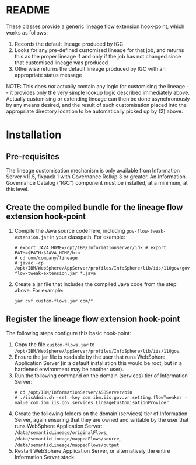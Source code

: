 # README

These classes provide a generic lineage flow extension hook-point, which works as follows:

1. Records the default lineage produced by IGC
2. Looks for any pre-defined customised lineage for that job, and returns this as the proper lineage if and only if the job has not changed since that customised lineage was produced
3. Otherwise returns the default lineage produced by IGC with an appropriate status message

NOTE: This does *not* actually contain any logic for customising the lineage -- it provides only the very simple lookup logic described immediately above.  Actually customising or extending lineage can then be done asynchronously by any means desired, and the result of such customisation placed into the appropriate directory location to be automatically picked up by (2) above.

# Installation

## Pre-requisites

The lineage customisation mechanism is only available from Information Server v11.5, fixpack 1 with Governance Rollup 3 or greater. An Information Governance Catalog (“IGC”) component must be installed, at a minimum, at this level.

## Create the compiled bundle for the lineage flow extension hook-point

1. Compile the Java source code here, including `gov-flow-tweak-extension.jar` in your classpath. For example:
	```
	# export JAVA_HOME=/opt/IBM/InformationServer/jdk # export PATH=$PATH:$JAVA_HOME/bin
	# cd com/company/lineage
	# javac -cp /opt/IBM/WebSphere/AppServer/profiles/InfoSphere/lib/iis/110gov/gov-flow-tweak-extension.jar *.java
	```
2. Create a jar file that includes the compiled Java code from the step above. For example:
	```
	jar cvf custom-flows.jar com/*
	```

## Register the lineage flow extension hook-point

The following steps configure this basic hook-point:
1. Copy the file `custom-flows.jar` to `/opt/IBM/WebSphere/AppServer/profiles/InfoSphere/lib/iis/110gov`.
2. Ensure the jar file is readable by the user that runs WebSphere Application Server (in a default installation this would be root, but in a hardened environment may be another user).
3. Run the following command on the domain (services) tier of Information Server:
	```
	# cd /opt/IBM/InformationServer/ASBServer/bin
	# ./iisAdmin.sh -set -key com.ibm.iis.gov.vr.setting.flowTweaker -value com.ibm.iis.gov.services.LineageCustomisationProvider
	```
4. Create the following folders on the domain (services) tier of Information Server, again ensuring that they are owned and writable by the user that runs WebSphere Application Server: `/data/semanticLineage/originalFlows`, `/data/semanticLineage/mappedFlows/source`,  `/data/semanticLineage/mappedFlows/output`
5. Restart WebSphere Application Server, or alternatively the entire Information Server stack.
